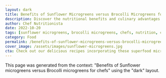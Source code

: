 ```yaml
---
layout: dark
title: Benefits of Sunflower Microgreens versus Brocolli Microgreens for Chefs
description: Discover the nutritional benefits and culinary advantages of sunflower microgreens compared to brocolli microgreens.
author: Chef Nutritionista
date: 2022-10-20
tags: [sunflower microgreens, brocolli microgreens, chefs, nutrition, culinary]
category: Food
permalink: /benefits-of-sunflower-microgreens-versus-brocolli-microgreens-for-chefs-dark/
cover_image: /assets/images/sunflower-microgreens.jpg
cta: Check out our delicious recipes incorporating these superfood microgreens!
---
```


This page was generated from the context: "Benefits of Sunflower microgreens versus Brocolli microgreens for chefs" using the "dark" layout.